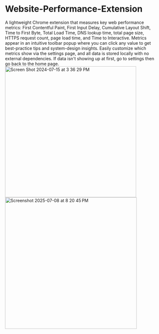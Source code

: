 # Website-Performance-Extension
A lightweight Chrome extension that measures key web performance metrics: First Contentful Paint, First Input Delay, Cumulative Layout Shift, Time to First Byte, Total Load Time, DNS lookup time, total page size, HTTPS request count, page load time, and Time to Interactive. Metrics appear in an intuitive toolbar popup where you can click any value to get best-practice tips and system-design insights. Easily customize which metrics show via the settings page, and all data is stored locally with no external dependencies. If data isn't showing up at first, go to settings then go back to the home page. 
<img width="431" alt="Screen Shot 2024-07-15 at 3 36 29 PM" src="https://github.com/user-attachments/assets/459bb9aa-a466-409f-9fb9-78c98707280e" />
<img width="433" alt="Screenshot 2025-07-08 at 8 20 45 PM" src="https://github.com/user-attachments/assets/5597f5ef-4e13-4174-bc4b-b5cf1769021e" />
